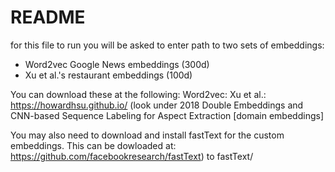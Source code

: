 # README

for this file to run you will be asked to enter path to two sets of embeddings:
- Word2vec Google News embeddings (300d)
- Xu et al.'s restaurant embeddings (100d)

You can download these at the following:
Word2vec:
Xu et al.: https://howardhsu.github.io/ (look under 2018 Double Embeddings and CNN-based Sequence Labeling for Aspect Extraction [domain embeddings]

You may also need to download and install fastText for the custom embeddings. This can be dowloaded at: 
https://github.com/facebookresearch/fastText) to fastText/
